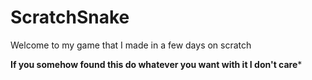 # ScratchSnake
Welcome to my game that I made in a few days on scratch

**If you somehow found this do whatever you want with it I don't care***
